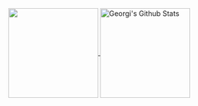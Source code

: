 <a href="https://gar.dev" title="Visit Georgi's personal website">
  <img align="center" src="https://gar.dev/images/og-default.png" height="180" />
</a>
<a href="https://github.com/GeorgeSG" title="Georgi's Github Profile">
  <img align="center" src="https://github-readme-stats.vercel.app/api?username=GeorgeSG&custom_title=Github%20Stats&show_icons=true&hide_border=true&count_private=true&border_radius=0" alt="Georgi's Github Stats" height="180" />
</a>

<!--
### Hi there 👋

I'm Georgi and I currently work [@latticeflow-ai](https://latticeflow.ai). For more info, check out [gar.dev](https://gar.dev).

**GeorgeSG/GeorgeSG** is a ✨ _special_ ✨ repository because its `README.md` (this file) appears on your GitHub profile.

Here are some ideas to get you started:

- 🔭 I’m currently working on ...
- 🌱 I’m currently learning ...
- 👯 I’m looking to collaborate on ...
- 🤔 I’m looking for help with ...
- 💬 Ask me about ...
- 📫 How to reach me: ...
- 😄 Pronouns: ...
- ⚡ Fun fact: ...
-->
